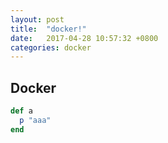 ```yaml
---
layout: post
title:  "docker!"
date:   2017-04-28 10:57:32 +0800
categories: docker
---
```

## Docker

```ruby
def a
  p "aaa"
end
```
